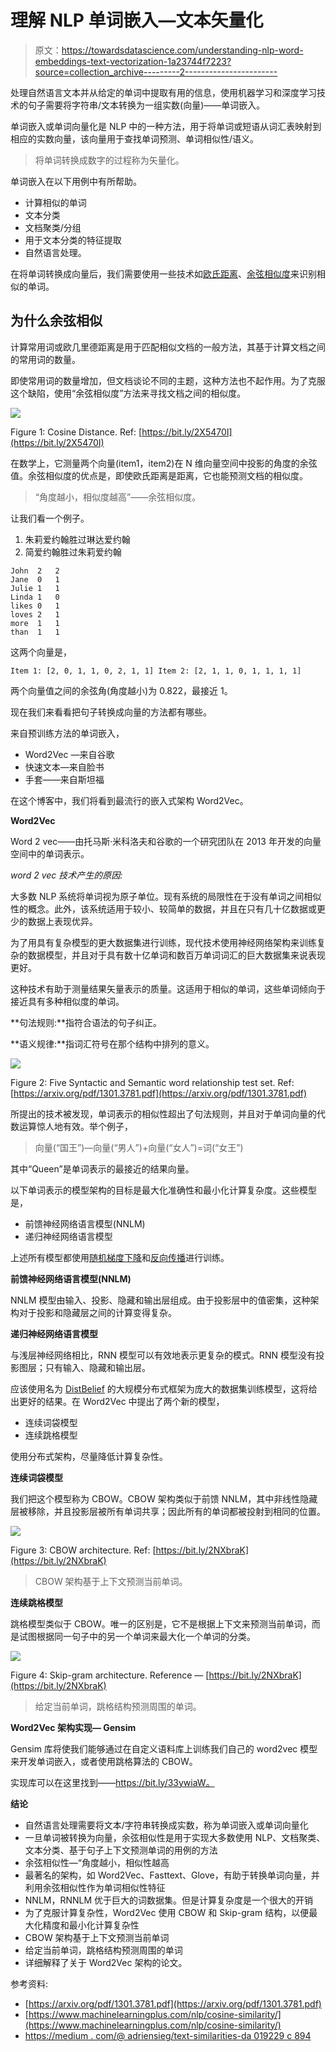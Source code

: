# 理解 NLP 单词嵌入—文本矢量化

> 原文：<https://towardsdatascience.com/understanding-nlp-word-embeddings-text-vectorization-1a23744f7223?source=collection_archive---------2----------------------->

处理自然语言文本并从给定的单词中提取有用的信息，使用机器学习和深度学习技术的句子需要将字符串/文本转换为一组实数(向量)——单词嵌入。

单词嵌入或单词向量化是 NLP 中的一种方法，用于将单词或短语从词汇表映射到相应的实数向量，该向量用于查找单词预测、单词相似性/语义。

> 将单词转换成数字的过程称为矢量化。

单词嵌入在以下用例中有所帮助。

*   计算相似的单词
*   文本分类
*   文档聚类/分组
*   用于文本分类的特征提取
*   自然语言处理。

在将单词转换成向量后，我们需要使用一些技术如[欧氏距离](https://en.wikipedia.org/wiki/Euclidean_distance)、[余弦相似度](https://en.wikipedia.org/wiki/Cosine_similarity)来识别相似的单词。

## **为什么余弦相似**

计算常用词或欧几里德距离是用于匹配相似文档的一般方法，其基于计算文档之间的常用词的数量。

即使常用词的数量增加，但文档谈论不同的主题，这种方法也不起作用。为了克服这个缺陷，使用“余弦相似度”方法来寻找文档之间的相似度。

![](img/da45b0f26f8799f6b212e97e672b0eb7.png)

Figure 1: Cosine Distance. Ref: [https://bit.ly/2X5470I](https://bit.ly/2X5470I)

在数学上，它测量两个向量(item1，item2)在 N 维向量空间中投影的角度的余弦值。余弦相似度的优点是，即使欧氏距离是距离，它也能预测文档的相似度。

> “角度越小，相似度越高”——余弦相似度。

让我们看一个例子。

1.  朱莉爱约翰胜过琳达爱约翰
2.  简爱约翰胜过朱莉爱约翰

```
John  2   2
Jane  0   1
Julie 1   1
Linda 1   0
likes 0   1
loves 2   1
more  1   1
than  1   1
```

这两个向量是，

`Item 1: [2, 0, 1, 1, 0, 2, 1, 1]
Item 2: [2, 1, 1, 0, 1, 1, 1, 1]`

两个向量值之间的余弦角(角度越小)为 0.822，最接近 1。

现在我们来看看把句子转换成向量的方法都有哪些。

来自预训练方法的单词嵌入，

*   Word2Vec —来自谷歌
*   快速文本—来自脸书
*   手套——来自斯坦福

在这个博客中，我们将看到最流行的嵌入式架构 Word2Vec。

**Word2Vec**

Word 2 vec——由托马斯·米科洛夫和谷歌的一个研究团队在 2013 年开发的向量空间中的单词表示。

*word 2 vec 技术产生的原因:*

大多数 NLP 系统将单词视为原子单位。现有系统的局限性在于没有单词之间相似性的概念。此外，该系统适用于较小、较简单的数据，并且在只有几十亿数据或更少的数据上表现优异。

为了用具有复杂模型的更大数据集进行训练，现代技术使用神经网络架构来训练复杂的数据模型，并且对于具有数十亿单词和数百万单词词汇的巨大数据集来说表现更好。

这种技术有助于测量结果矢量表示的质量。这适用于相似的单词，这些单词倾向于接近具有多种相似度的单词。

**句法规则:**指符合语法的句子纠正。

**语义规律:**指词汇符号在那个结构中排列的意义。

![](img/510213dac20db1777914e147291f855d.png)

Figure 2: Five Syntactic and Semantic word relationship test set. Ref: [https://arxiv.org/pdf/1301.3781.pdf](https://arxiv.org/pdf/1301.3781.pdf)

所提出的技术被发现，单词表示的相似性超出了句法规则，并且对于单词向量的代数运算惊人地有效。举个例子，

> 向量(“国王”)—向量(“男人”)+向量(“女人”)=词(“女王”)

其中“Queen”是单词表示的最接近的结果向量。

以下单词表示的模型架构的目标是最大化准确性和最小化计算复杂度。这些模型是，

*   前馈神经网络语言模型(NNLM)
*   递归神经网络语言模型

上述所有模型都使用[随机梯度下降](https://en.wikipedia.org/wiki/Stochastic_gradient_descent)和[反向传播](https://en.wikipedia.org/wiki/Backpropagation)进行训练。

**前馈神经网络语言模型(NNLM)**

NNLM 模型由输入、投影、隐藏和输出层组成。由于投影层中的值密集，这种架构对于投影和隐藏层之间的计算变得复杂。

**递归神经网络语言模型**

与浅层神经网络相比，RNN 模型可以有效地表示更复杂的模式。RNN 模型没有投影图层；只有输入、隐藏和输出层。

应该使用名为 [DistBelief](https://papers.nips.cc/paper/4687-large-scale-distributed-deep-networks.pdf) 的大规模分布式框架为庞大的数据集训练模型，这将给出更好的结果。在 Word2Vec 中提出了两个新的模型，

*   连续词袋模型
*   连续跳格模型

使用分布式架构，尽量降低计算复杂性。

**连续词袋模型**

我们把这个模型称为 CBOW。CBOW 架构类似于前馈 NNLM，其中非线性隐藏层被移除，并且投影层被所有单词共享；因此所有的单词都被投射到相同的位置。

![](img/982e239b4b66f9beef54488548da5d1b.png)

Figure 3: CBOW architecture. Ref: [https://bit.ly/2NXbraK](https://bit.ly/2NXbraK)

> CBOW 架构基于上下文预测当前单词。

**连续跳格模型**

跳格模型类似于 CBOW。唯一的区别是，它不是根据上下文来预测当前单词，而是试图根据同一句子中的另一个单词来最大化一个单词的分类。

![](img/82a5f92be074fd47a70092c0fdbe700d.png)

Figure 4: Skip-gram architecture. Reference — [https://bit.ly/2NXbraK](https://bit.ly/2NXbraK)

> 给定当前单词，跳格结构预测周围的单词。

**Word2Vec 架构实现— Gensim**

Gensim 库将使我们能够通过在自定义语料库上训练我们自己的 word2vec 模型来开发单词嵌入，或者使用跳格算法的 CBOW。

实现库可以在这里找到——https://bit.ly/33ywiaW。

**结论**

*   自然语言处理需要将文本/字符串转换成实数，称为单词嵌入或单词向量化
*   一旦单词被转换为向量，余弦相似性是用于实现大多数使用 NLP、文档聚类、文本分类、基于句子上下文预测单词的用例的方法
*   余弦相似性—“角度越小，相似性越高
*   最著名的架构，如 Word2Vec、Fasttext、Glove，有助于转换单词向量，并利用余弦相似性作为单词相似性特征
*   NNLM，RNNLM 优于巨大的词数据集。但是计算复杂度是一个很大的开销
*   为了克服计算复杂性，Word2Vec 使用 CBOW 和 Skip-gram 结构，以便最大化精度和最小化计算复杂性
*   CBOW 架构基于上下文预测当前单词
*   给定当前单词，跳格结构预测周围的单词
*   详细解释了关于 Word2Vec 架构的论文。

参考资料:

*   [https://arxiv.org/pdf/1301.3781.pdf](https://arxiv.org/pdf/1301.3781.pdf)
*   [https://www.machinelearningplus.com/nlp/cosine-similarity/](https://www.machinelearningplus.com/nlp/cosine-similarity/)
*   [https://medium . com/@ adriensieg/text-similarities-da 019229 c 894](https://medium.com/@adriensieg/text-similarities-da019229c894)